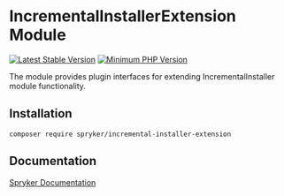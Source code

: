 # IncrementalInstallerExtension Module
[![Latest Stable Version](https://poser.pugx.org/spryker/incremental-installer-extension/v/stable.svg)](https://packagist.org/packages/spryker/incremental-installer-extension)
[![Minimum PHP Version](https://img.shields.io/badge/php-%3E%3D%208.1-8892BF.svg)](https://php.net/)

The module provides plugin interfaces for extending IncrementalInstaller module functionality.

## Installation

```
composer require spryker/incremental-installer-extension
```

## Documentation

[Spryker Documentation](https://docs.spryker.com)

